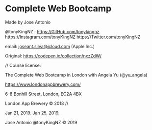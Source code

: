 # Complete Web Bootcamp

Made by Jose Antonio

@tonyKingNZ : https://GitHub.com/tonykingnz 
https://Instagram.com/tonyKingNZ 
https://Twitter.com/tonyKingNZ

email: joseant.silva@icloud.com (Apple Inc.)


Original: https://codepen.io/collection/nxzZdW/

//
Course license:

The Complete Web Bootcamp in London with Angela Yu (@yu_angela)

https://www.londonappbrewery.com/

6-8 Bonhill Street, 
London,
EC2A 4BX

London App Brewery © 2018
//

Jan 21, 2019.
Jan 25, 2019.
 
Jose Antonio @tonyKingNZ © 2019 
